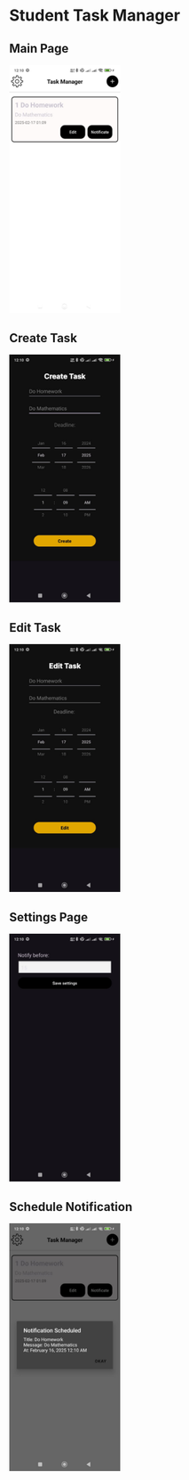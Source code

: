 # **Student Task Manager**

## **Main Page**  
<img src="https://github.com/thewithervbest/StudentTaskManager/blob/7606383c6281007c6f0cb3248834adb8bd367722/Main%20Page.png" width="200">

## **Create Task**  
<img src="https://github.com/thewithervbest/StudentTaskManager/blob/7606383c6281007c6f0cb3248834adb8bd367722/Create%20Task%20Page.png" width="200">

## **Edit Task**  
<img src="https://github.com/thewithervbest/StudentTaskManager/blob/7606383c6281007c6f0cb3248834adb8bd367722/Edit%20Task%20Page.png" width="200">

## **Settings Page**  
<img src="https://github.com/thewithervbest/StudentTaskManager/blob/7606383c6281007c6f0cb3248834adb8bd367722/Notification%20Settings%20Page.png" width="200">

## **Schedule Notification**  
<img src="https://github.com/thewithervbest/StudentTaskManager/blob/7606383c6281007c6f0cb3248834adb8bd367722/Notification%20Page.png" width="200">
